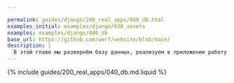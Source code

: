 ```yaml
---

permalink: guides/django/200_real_apps/040_db.html
examples_initial: examples/django/030_assets
examples: examples/django/040_db
base_url: https://github.com/werf/website/blob/main/
description: |
  В этой главе мы развернём базу данных, реализуем в приложении работу с БД и настроим автоматическое выполнение миграций и инициализации БД.
---
```


{% include guides/200_real_apps/040_db.md.liquid %}
